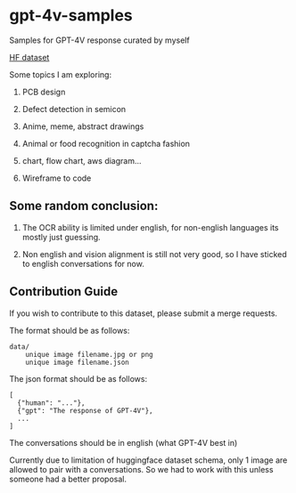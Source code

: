 # gpt-4v-samples
Samples for GPT-4V response curated by myself

[HF dataset](https://huggingface.co/datasets/theblackcat102/gpt-4v-eval-samples)

Some topics I am exploring:

1. PCB design

2. Defect detection in semicon

3. Anime, meme, abstract drawings

4. Animal or food recognition in captcha fashion

5. chart, flow chart, aws diagram...

6. Wireframe to code

## Some random conclusion:

1. The OCR ability is limited under english, for non-english languages its mostly just guessing.

2. Non english and vision alignment is still not very good, so I have sticked to english conversations for now.


## Contribution Guide

If you wish to contribute to this dataset, please submit a merge requests.

The format should be as follows:

```
data/
    unique image filename.jpg or png
    unique image filename.json
```

The json format should be as follows:

```
[
  {"human": "..."},
  {"gpt": "The response of GPT-4V"},
  ...
]
```

The conversations should be in english (what GPT-4V best in)

Currently due to limitation of huggingface dataset schema, only 1 image are allowed to pair with a conversations. So we had to work with this unless someone had a better proposal.
